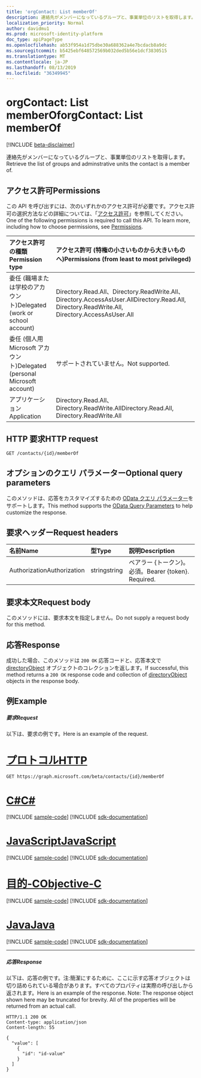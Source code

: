 ```yaml
---
title: 'orgContact: List memberOf'
description: 連絡先がメンバーになっているグループと、事業単位のリストを取得します。
localization_priority: Normal
author: davidmu1
ms.prod: microsoft-identity-platform
doc_type: apiPageType
ms.openlocfilehash: ab53f954a1d75dbe30a688362a4e7bcdacb8a9dc
ms.sourcegitcommit: b5425ebf648572569b032ded5b56e1dcf3830515
ms.translationtype: MT
ms.contentlocale: ja-JP
ms.lasthandoff: 08/13/2019
ms.locfileid: "36349945"
---
```

# <a name="orgcontact-list-memberof"></a><span data-ttu-id="1eb07-103">orgContact: List memberOf</span><span class="sxs-lookup"><span data-stu-id="1eb07-103">orgContact: List memberOf</span></span>

[!INCLUDE [beta-disclaimer](../../includes/beta-disclaimer.md)]

<span data-ttu-id="1eb07-104">連絡先がメンバーになっているグループと、事業単位のリストを取得します。</span><span class="sxs-lookup"><span data-stu-id="1eb07-104">Retrieve the list of groups and adminstrative units the contact is a member of.</span></span>

## <a name="permissions"></a><span data-ttu-id="1eb07-105">アクセス許可</span><span class="sxs-lookup"><span data-stu-id="1eb07-105">Permissions</span></span>
<span data-ttu-id="1eb07-p101">この API を呼び出すには、次のいずれかのアクセス許可が必要です。アクセス許可の選択方法などの詳細については、「[アクセス許可](/graph/permissions-reference)」を参照してください。</span><span class="sxs-lookup"><span data-stu-id="1eb07-p101">One of the following permissions is required to call this API. To learn more, including how to choose permissions, see [Permissions](/graph/permissions-reference).</span></span>

|<span data-ttu-id="1eb07-108">アクセス許可の種類</span><span class="sxs-lookup"><span data-stu-id="1eb07-108">Permission type</span></span>      | <span data-ttu-id="1eb07-109">アクセス許可 (特権の小さいものから大きいものへ)</span><span class="sxs-lookup"><span data-stu-id="1eb07-109">Permissions (from least to most privileged)</span></span>              |
|:--------------------|:---------------------------------------------------------|
|<span data-ttu-id="1eb07-110">委任 (職場または学校のアカウント)</span><span class="sxs-lookup"><span data-stu-id="1eb07-110">Delegated (work or school account)</span></span> | <span data-ttu-id="1eb07-111">Directory.Read.All、Directory.ReadWrite.All、Directory.AccessAsUser.All</span><span class="sxs-lookup"><span data-stu-id="1eb07-111">Directory.Read.All, Directory.ReadWrite.All, Directory.AccessAsUser.All</span></span>    |
|<span data-ttu-id="1eb07-112">委任 (個人用 Microsoft アカウント)</span><span class="sxs-lookup"><span data-stu-id="1eb07-112">Delegated (personal Microsoft account)</span></span> | <span data-ttu-id="1eb07-113">サポートされていません。</span><span class="sxs-lookup"><span data-stu-id="1eb07-113">Not supported.</span></span>    |
|<span data-ttu-id="1eb07-114">アプリケーション</span><span class="sxs-lookup"><span data-stu-id="1eb07-114">Application</span></span> | <span data-ttu-id="1eb07-115">Directory.Read.All、Directory.ReadWrite.All</span><span class="sxs-lookup"><span data-stu-id="1eb07-115">Directory.Read.All, Directory.ReadWrite.All</span></span> |

## <a name="http-request"></a><span data-ttu-id="1eb07-116">HTTP 要求</span><span class="sxs-lookup"><span data-stu-id="1eb07-116">HTTP request</span></span>
<!-- { "blockType": "ignored" } -->
```http
GET /contacts/{id}/memberOf
```
## <a name="optional-query-parameters"></a><span data-ttu-id="1eb07-117">オプションのクエリ パラメーター</span><span class="sxs-lookup"><span data-stu-id="1eb07-117">Optional query parameters</span></span>
<span data-ttu-id="1eb07-118">このメソッドは、応答をカスタマイズするための [OData クエリ パラメーター](https://developer.microsoft.com/graph/docs/concepts/query_parameters)をサポートします。</span><span class="sxs-lookup"><span data-stu-id="1eb07-118">This method supports the [OData Query Parameters](https://developer.microsoft.com/graph/docs/concepts/query_parameters) to help customize the response.</span></span>

## <a name="request-headers"></a><span data-ttu-id="1eb07-119">要求ヘッダー</span><span class="sxs-lookup"><span data-stu-id="1eb07-119">Request headers</span></span>
| <span data-ttu-id="1eb07-120">名前</span><span class="sxs-lookup"><span data-stu-id="1eb07-120">Name</span></span>       | <span data-ttu-id="1eb07-121">型</span><span class="sxs-lookup"><span data-stu-id="1eb07-121">Type</span></span> | <span data-ttu-id="1eb07-122">説明</span><span class="sxs-lookup"><span data-stu-id="1eb07-122">Description</span></span>|
|:-----------|:------|:----------|
| <span data-ttu-id="1eb07-123">Authorization</span><span class="sxs-lookup"><span data-stu-id="1eb07-123">Authorization</span></span>  | <span data-ttu-id="1eb07-124">string</span><span class="sxs-lookup"><span data-stu-id="1eb07-124">string</span></span>  | <span data-ttu-id="1eb07-p102">ベアラー {トークン}。必須。</span><span class="sxs-lookup"><span data-stu-id="1eb07-p102">Bearer {token}. Required.</span></span> |

## <a name="request-body"></a><span data-ttu-id="1eb07-127">要求本文</span><span class="sxs-lookup"><span data-stu-id="1eb07-127">Request body</span></span>
<span data-ttu-id="1eb07-128">このメソッドには、要求本文を指定しません。</span><span class="sxs-lookup"><span data-stu-id="1eb07-128">Do not supply a request body for this method.</span></span>

## <a name="response"></a><span data-ttu-id="1eb07-129">応答</span><span class="sxs-lookup"><span data-stu-id="1eb07-129">Response</span></span>

<span data-ttu-id="1eb07-130">成功した場合、このメソッドは `200 OK` 応答コードと、応答本文で [directoryObject](../resources/directoryobject.md) オブジェクトのコレクションを返します。</span><span class="sxs-lookup"><span data-stu-id="1eb07-130">If successful, this method returns a `200 OK` response code and collection of [directoryObject](../resources/directoryobject.md) objects in the response body.</span></span>
## <a name="example"></a><span data-ttu-id="1eb07-131">例</span><span class="sxs-lookup"><span data-stu-id="1eb07-131">Example</span></span>
##### <a name="request"></a><span data-ttu-id="1eb07-132">要求</span><span class="sxs-lookup"><span data-stu-id="1eb07-132">Request</span></span>
<span data-ttu-id="1eb07-133">以下は、要求の例です。</span><span class="sxs-lookup"><span data-stu-id="1eb07-133">Here is an example of the request.</span></span>

# <a name="httptabhttp"></a>[<span data-ttu-id="1eb07-134">プロトコル</span><span class="sxs-lookup"><span data-stu-id="1eb07-134">HTTP</span></span>](#tab/http)
<!-- {
  "blockType": "request",
  "name": "contact_get_memberof"
}-->
```http
GET https://graph.microsoft.com/beta/contacts/{id}/memberOf
```
# <a name="ctabcsharp"></a>[<span data-ttu-id="1eb07-135">C#</span><span class="sxs-lookup"><span data-stu-id="1eb07-135">C#</span></span>](#tab/csharp)
[!INCLUDE [sample-code](../includes/snippets/csharp/contact-get-memberof-csharp-snippets.md)]
[!INCLUDE [sdk-documentation](../includes/snippets/snippets-sdk-documentation-link.md)]

# <a name="javascripttabjavascript"></a>[<span data-ttu-id="1eb07-136">JavaScript</span><span class="sxs-lookup"><span data-stu-id="1eb07-136">JavaScript</span></span>](#tab/javascript)
[!INCLUDE [sample-code](../includes/snippets/javascript/contact-get-memberof-javascript-snippets.md)]
[!INCLUDE [sdk-documentation](../includes/snippets/snippets-sdk-documentation-link.md)]

# <a name="objective-ctabobjc"></a>[<span data-ttu-id="1eb07-137">目的-C</span><span class="sxs-lookup"><span data-stu-id="1eb07-137">Objective-C</span></span>](#tab/objc)
[!INCLUDE [sample-code](../includes/snippets/objc/contact-get-memberof-objc-snippets.md)]
[!INCLUDE [sdk-documentation](../includes/snippets/snippets-sdk-documentation-link.md)]

# <a name="javatabjava"></a>[<span data-ttu-id="1eb07-138">Java</span><span class="sxs-lookup"><span data-stu-id="1eb07-138">Java</span></span>](#tab/java)
[!INCLUDE [sample-code](../includes/snippets/java/contact-get-memberof-java-snippets.md)]
[!INCLUDE [sdk-documentation](../includes/snippets/snippets-sdk-documentation-link.md)]

---

##### <a name="response"></a><span data-ttu-id="1eb07-139">応答</span><span class="sxs-lookup"><span data-stu-id="1eb07-139">Response</span></span>
<span data-ttu-id="1eb07-p103">以下は、応答の例です。注:簡潔にするために、ここに示す応答オブジェクトは切り詰められている場合があります。すべてのプロパティは実際の呼び出しから返されます。</span><span class="sxs-lookup"><span data-stu-id="1eb07-p103">Here is an example of the response. Note: The response object shown here may be truncated for brevity. All of the properties will be returned from an actual call.</span></span>
<!-- {
  "blockType": "response",
  "truncated": true,
  "@odata.type": "microsoft.graph.directoryObject",
  "isCollection": true
} -->
```http
HTTP/1.1 200 OK
Content-type: application/json
Content-length: 55

{
  "value": [
    {
      "id": "id-value"
    }
  ]
}
```

<!-- uuid: 8fcb5dbc-d5aa-4681-8e31-b001d5168d79
2015-10-25 14:57:30 UTC -->
<!--
{
  "type": "#page.annotation",
  "description": "List memberOf",
  "keywords": "",
  "section": "documentation",
  "tocPath": "",
  "suppressions": [
  ]
}
-->
